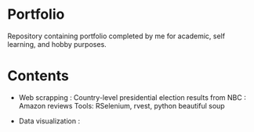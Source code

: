 # Portfolio
Repository containing portfolio completed by me for academic, self learning, and hobby purposes. 
# Contents
- Web scrapping 
: Country-level presidential election results from NBC
: Amazon reviews
Tools: RSelenium, rvest, python beautiful soup

- Data visualization 
: 
